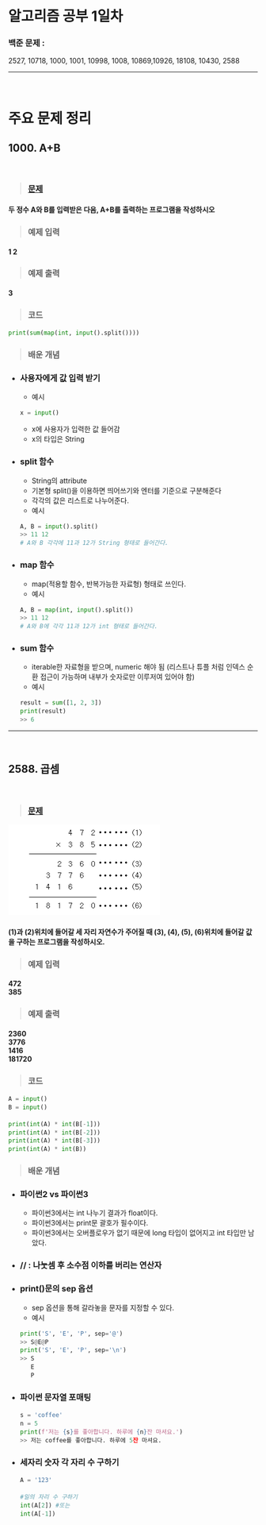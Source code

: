 # 알고리즘 공부 1일차

### 백준 문제 :

2527, 10718, 1000, 1001, 10998, 1008, 10869,10926, 18108, 10430, 2588

---

<br/>

# 주요 문제 정리

## 1000. A+B

<br/>

> ### [문제](https://www.acmicpc.net/problem/1000)

#### 두 정수 A와 B를 입력받은 다음, A+B를 출력하는 프로그램을 작성하시오

> ### 예제 입력

#### 1 2

> ### 예제 출력

#### 3

> ### 코드

```python
print(sum(map(int, input().split())))
```

> ### 배운 개념

- ### 사용자에게 값 입력 받기

  - 예시

  ```python
  x = input()
  ```

  - x에 사용자가 입력한 값 들어감
  - x의 타입은 String

- ### split 함수

  - String의 attribute
  - 기본형 split()을 이용하면 띄어쓰기와 엔터를 기준으로 구분해준다
  - 각각의 값은 리스트로 나누어준다.
  - 예시

  ```python
  A, B = input().split()
  >> 11 12
  # A와 B 각각에 11과 12가 String 형태로 들어간다.
  ```

- ### map 함수
  - map(적용할 함수, 반복가능한 자료형) 형태로 쓰인다.
  - 예시
  ```python
  A, B = map(int, input().split())
  >> 11 12
  # A와 B에 각각 11과 12가 int 형태로 들어간다.
  ```
- ### sum 함수
  - iterable한 자료형을 받으며, numeric 해야 됨 (리스트나 튜플 처럼 인덱스 순환 접근이 가능하며 내부가 숫자로만 이루저여 있어야 함)
  - 예시
  ```python
  result = sum([1, 2, 3])
  print(result)
  >> 6
  ```

---

<br/>

## 2588. 곱셈

<br/>

> ### [문제](https://www.acmicpc.net/problem/2588)

![problem2588](./Image/2588.png)

#### (1)과 (2)위치에 들어갈 세 자리 자연수가 주어질 때 (3), (4), (5), (6)위치에 들어갈 값을 구하는 프로그램을 작성하시오.

> ### 예제 입력

#### 472 <br/> 385

> ### 예제 출력

#### 2360 <br/> 3776 <br/>1416<br/>181720

> ### 코드

```python
A = input()
B = input()

print(int(A) * int(B[-1]))
print(int(A) * int(B[-2]))
print(int(A) * int(B[-3]))
print(int(A) * int(B))
```

> ### 배운 개념

- ### 파이썬2 vs 파이썬3

  - 파이썬3에서는 int 나누기 결과가 float이다.
  - 파이썬3에서는 print문 괄호가 필수이다.
  - 파이썬3에서는 오버플로우가 없기 때문에 long 타입이 없어지고 int 타입만 남았다.

- ### // : 나눗셈 후 소수점 이하를 버리는 연산자

- ### print()문의 sep 옵션

  - sep 옵션을 통해 갈라놓을 문자를 지정할 수 있다.
  - 예시

  ```python
  print('S', 'E', 'P', sep='@')
  >> S@E@P
  print('S', 'E', 'P', sep='\n')
  >> S
     E
     P
  ```

- ### 파이썬 문자열 포매팅

  ```python
  s = 'coffee'
  n = 5
  print(f'저는 {s}를 좋아합니다. 하루에 {n}잔 마셔요.')
  >> 저는 coffee를 좋아합니다. 하루에 5잔 마셔요.
  ```

- ### 세자리 숫자 각 자리 수 구하기

  ```python
  A = '123'

  #일의 자리 수 구하기
  int(A[2]) #또는
  int(A[-1])
  ```
